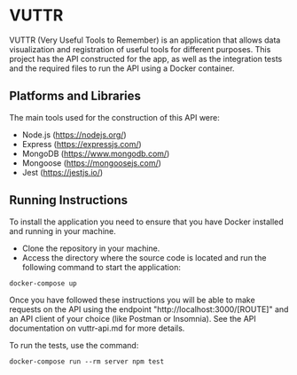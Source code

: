 # VUTTR

VUTTR (Very Useful Tools to Remember) is an application that allows data visualization and registration of useful tools for different purposes. This project has the API constructed for the app, as well as the integration tests and the required files to run the API using a Docker container.

## Platforms and Libraries

The main tools used for the construction of this API were:
+ Node.js (https://nodejs.org/)
+ Express (https://expressjs.com/)
+ MongoDB (https://www.mongodb.com/)
+ Mongoose (https://mongoosejs.com/)
+ Jest (https://jestjs.io/)

## Running Instructions

To install the application you need to ensure that you have Docker installed and running in your machine.

+ Clone the repository in your machine.
+ Access the directory where the source code is located and run the following command to start the application:
```
docker-compose up
```

Once you have followed these instructions you will be able to make requests on the API
using the endpoint "http://localhost:3000/[ROUTE]" and an API client of your choice (like Postman or Insomnia). See the API documentation on vuttr-api.md for more details.

To run the tests, use the command:
```
docker-compose run --rm server npm test
```
